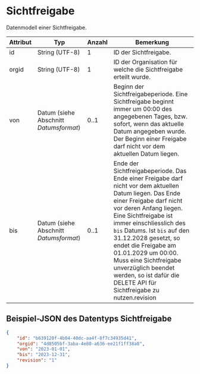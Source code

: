 # Sichtfreigabe

Datenmodell einer Sichtfreigabe.

Attribut | Typ | Anzahl | Bemerkung
--- | --- | --- | ---
id | String (UTF-8) | 1 | ID der Sichtfreigabe.
orgid | String (UTF-8) | 1 | ID der Organisation für welche die Sichtfreigabe erteilt wurde.
von | Datum (siehe Abschnitt *Datumsformat*) | 0..1 | Beginn der Sichtfreigabeperiode. Eine Sichtfreigabe beginnt immer um 00:00 des angegebenen Tages, bzw. sofort, wenn das aktuelle Datum angegeben wurde. Der Beginn einer Freigabe darf nicht vor dem aktuellen Datum liegen.
bis | Datum (siehe Abschnitt *Datumsformat*) | 0..1 | Ende der Sichtfreigabeperiode. Das Ende einer Freigabe darf nicht vor dem aktuellen Datum liegen. Das Ende einer Freigabe darf nicht vor deren Anfang liegen. Eine Sichtfreigabe ist immer einschliesslich des `bis` Datums. Ist `bis` auf den 31.12.2028 gesetzt, so endet die Freigabe am 01.01.2029 um 00:00. Muss eine Sichtfreigabe unverzüglich beendet werden, so ist dafür die DELETE API für Sichtfreigabe zu nutzen.revision | String (UTF-8) | 1 | Revision der Freigabe. Wird vom Schulconnex-Server mit der Erstellung des Datensatzes sowie Aktualisierung generiert. Dieser Wert kann nicht von Quellsystemen oder Diensten gesetzt werden.

## Beispiel-JSON des Datentyps Sichtfreigabe

```json
{
    "id": "b639120f-4b04-40dc-aa4f-8f7c34935d41",
    "orgid": "4d8505bf-3aba-4e80-a636-ee21f1ff38a8",
    "von": "2023-01-01",
    "bis": "2023-12-31",
    "revision": "1"
}
```
